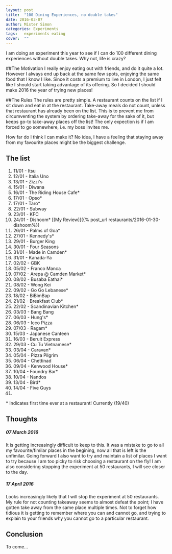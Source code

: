 ```yaml
---
layout: post
title:  "100 Dining Experiences, no double takes"
date: 2016-03-07
author: Mister Simon
categories: Experiments
tags:	experiments eating
cover:  ""
---
```


I am doing an experiment this year to see if I can do 100 different dining experiences without double takes. Why not, life is crazy? 

##The Motivation
I really enjoy eating out with friends, and do it quite a lot. However I always end up back at the same few spots, enjoying the same food that I know I like. Since it costs a premium to live in London, I just felt like I should start taking advantage of its offering. So I decided I should make 2016 the year of trying new places!

##The Rules
The rules are pretty simple. A restaurant counts on the list if I sit down and eat in at the restaurant. Take-away meals do not count, unless that restaurant has already been on the list. This is to prevent me from circumventing the system by ordering take-away for the sake of it, but keeps go-to take-away places off the list! The only expection is if I am forced to go somewhere, i.e. my boss invites me.

How far do I think I can make it? No idea, I have a feeling that staying away from my favourite places might be the biggest challenge.

## The list 

1.  11/01 - Itsu
2.  12/01 - Italia Uno
3.  13/01 - Zizzi's
4.  15/01 - Diwana
5.  16/01 - The Riding House Cafe*
6.  17/01 - Opso*
7.  17/01 - Taro*
8.  22/01 - Subway
9. 23/01 - KFC
10. 24/01 - Dishoom* [(My Review)]({% post_url restaurants/2016-01-30-dishoom%})
11. 26/01 - Palms of Goa*
12. 27/01 - Kennedy's*
13. 29/01 - Burger King
14. 30/01 - Four Seasons
15. 31/01 - Made in Camden*
16. 31/01 - Kanada-Ya
17. 02/02 - GBK
18. 05/02 - Franco Manca
19. 07/02 - Arepa @ Camden Market*
20. 08/02 - Busaba Eathai*
21. 08/02 - Wong Kei
22. 09/02 - Go Go Lebanese*
23. 18/02 - BiBimBap
24. 21/02 - Breakfast Club*
25. 22/02 - Scandinavian Kitchen*
26. 03/03 - Bang Bang
27. 06/03 - Hung's*
28. 06/03 - Icco Pizza
29. 07/03 - Ragam*
30. 15/03 - Japanese Canteen
31. 16/03 - Beruit Express
32. 29/03 - Cu Tu Vietnamese*
33. 03/04 - Caravan*
34. 05/04 - Pizza Pilgrim
35. 06/04 - Chettinad
36. 09/04 - Kenwood House*
37. 10/04 - Foundry Bar*
38. 10/04 - Nandos
39. 13/04 - Bird*
40. 14/04 - Five Guys
41. 


\* Indicates first time ever at a restaurant! Currently (19/40)

## Thoughts

##### 07 March 2016

It is getting increasingly difficult to keep to this. It was a mistake to go to all my favourite/fimilar places in the begining, now all that is left is the unfimilar. Going forward I also want to try and maintain a list of places I want to try because I am too picky to risk choosing a restaurant on the fly! I am also considering stopping the experiment at 50 restaurants, I will see closer to the day.

##### 17 April 2016
Looks increasingly likely that I will stop the experiment at 50 restaurants. My rule for not counting takeaway seems to almost defeat the point; I have gotten take away from the same place multiple times. Not to forget how tidious it is getting to remember where you can and cannot go, and trying to explain to your friends why you cannot go to a particular restaurant.


## Conclusion
To come...